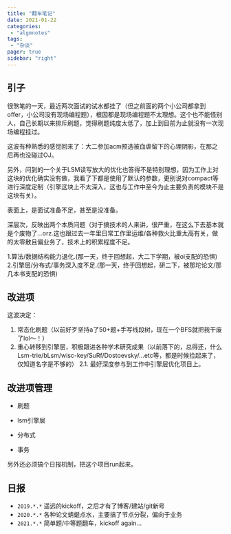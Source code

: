 ```yaml
---
title: "翻车笔记"
date: 2021-01-22
categories:
 - "algmnotes"
tags:
 - "杂谈"
pager: true
sidebar: "right"
---
```


引子
---

很煞笔的一天，最近两次面试的试水都挂了（但之前面的两个小公司都拿到offer，小公司没有现场编程题），根因都是现场编程题不太理想。这个也不能怪别人，自己长期以来排斥刷题，觉得刷题纯度太低了，加上到目前为止就没有一次现场编程挂过。

这波有种熟悉的感觉回来了：大二参加acm预选被血虐留下的心理阴影，在那之后再也没碰过OJ。

另外，问到的一个关于LSM读写放大的优化也答得不是特别理想，因为工作上对这块的优化确实没有做，我看了下都是使用了默认的参数，更别说对compact等进行深度定制（引擎这块上不太深入，这也与工作中至今为止主要负责的模块不是这块有关）。

<!--more-->
表面上，是面试准备不足，甚至是没准备。

深层次，反映出两个本质问题（对于搞技术的人来讲，很严重，在这么下去基本就是个废物了...orz.这也跟过去一年里日常工作里运维/各种救火比重太高有关，做的太零散且偏业务了，技术上的积累程度不足。

1.算法/数据结构能力退化.(那一天，终于回想起，大二下学期，被oi支配的恐惧)
2.引擎层/分布式/事务深入度不足.(那一天，终于回想起，研二下，被那坨论文/那几本书支配的恐惧)


改进项
-----

这波决定：
1. 常态化刷题（以前好歹坚持a了50+题+手写线段树，现在一个BFS就把我干废了lol～！）
2. 重心转移到引擎层，积极跟进各种学术研究成果（以前落下的，总得还，什么Lsm-trie/bLsm/wisc-key/SuRf/Dostoevsky/...etc等，都是时候捡起来了，仅知道名字是不够的）
  2.1. 最好深度参与到工作中引擎层优化项目上。

改进项管理
-----

- 刷题

- lsm引擎层

- 分布式

- 事务

另外还必须搞个日报机制，把这个项目run起来。

日报
----

- `2019.*.*` 遥远的kickoff，之后才有了博客/建站/git新号
- `2020.*.*` 各种论文蜻蜓点水，主要搞了节点分裂，偏向于业务
- `2021.*.*` 简单题/中等题翻车，kickoff again...

